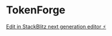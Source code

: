 # TokenForge

[Edit in StackBlitz next generation editor ⚡️](https://stackblitz.com/~/github.com/rakibmia7254/TokenForge)